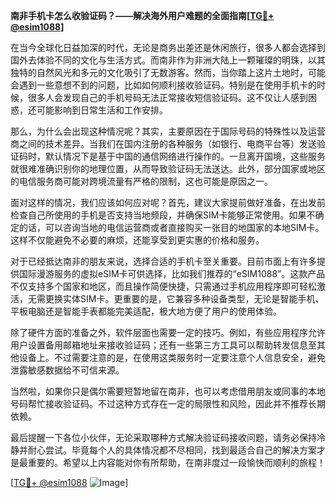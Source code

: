 **南非手机卡怎么收验证码？——解决海外用户难题的全面指南[[TG💪+ @esim1088](https://t.me/s/esim1088)]**

在当今全球化日益加深的时代，无论是商务出差还是休闲旅行，很多人都会选择到国外去体验不同的文化与生活方式。而南非作为非洲大陆上一颗璀璨的明珠，以其独特的自然风光和多元的文化吸引了无数游客。然而，当你踏上这片土地时，可能会遇到一些意想不到的问题，比如如何顺利接收验证码。特别是在使用手机卡的时候，很多人会发现自己的手机号码无法正常接收短信验证码。这不仅让人感到困惑，还可能影响到日常生活和工作安排。

那么，为什么会出现这种情况呢？其实，主要原因在于国际号码的特殊性以及运营商之间的技术差异。当我们在国内注册的各种服务（如银行、电商平台等）发送验证码时，默认情况下是基于中国的通信网络进行操作的。一旦离开国境，这些服务就很难准确识别你的地理位置，从而导致验证码无法送达。此外，部分国家或地区的电信服务商可能对跨境流量有严格的限制，这也可能是原因之一。

面对这样的情况，我们应该如何应对呢？首先，建议大家提前做好准备，在出发前检查自己所使用的手机是否支持当地频段，并确保SIM卡能够正常使用。如果不确定的话，可以咨询当地的电信运营商或者直接购买一张目的地国家的本地SIM卡。这样不仅能避免不必要的麻烦，还能享受到更实惠的价格和服务。

对于已经抵达南非的朋友来说，选择合适的手机卡至关重要。目前市面上有许多提供国际漫游服务的虚拟eSIM卡可供选择，比如我们推荐的“eSIM1088”。这款产品不仅支持多个国家和地区，而且操作简便快捷，只需通过手机应用程序即可轻松激活，无需更换实体SIM卡。更重要的是，它兼容多种设备类型，无论是智能手机、平板电脑还是智能手表都能完美适配，极大地方便了用户的使用体验。

除了硬件方面的准备之外，软件层面也需要一定的技巧。例如，有些应用程序允许用户设置备用邮箱地址来接收验证码；还有一些第三方工具可以帮助转发信息至其他设备上。不过需要注意的是，在使用这类服务时一定要注意个人信息安全，避免泄露敏感数据给不可信来源。

当然啦，如果你只是偶尔需要短暂地留在南非，也可以考虑借用朋友或同事的本地号码帮忙接收验证码。不过这种方式存在一定的局限性和风险，因此并不推荐长期依赖。

最后提醒一下各位小伙伴，无论采取哪种方式解决验证码接收问题，请务必保持冷静并耐心尝试。毕竟每个人的具体情况都不尽相同，找到最适合自己的解决方案才是最重要的。希望以上内容能对你有所帮助，在南非度过一段愉快而顺利的旅程！

[[TG💪+ @esim1088](https://t.me/s/esim1088) ![Image](https://i.postimg.cc/4NQfJmqS/Snipaste-2025-05-13-00-14-12.png)]